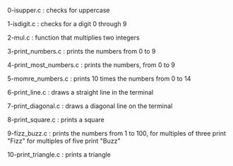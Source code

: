 0-isupper.c : checks for uppercase

1-isdigit.c : checks for a digit 0 through 9

2-mul.c : function that multiplies two integers

3-print_numbers.c : prints the numbers from 0 to 9

4-print_most_numbers.c : prints the numbers, from 0 to 9

5-momre_numbers.c : prints 10 times the numbers from 0 to 14

6-print_line.c : draws a straight line in the terminal

7-print_diagonal.c : draws a diagonal line on the terminal

8-print_square.c : prints a square

9-fizz_buzz.c : prints the numbers from 1 to 100, for multiples of three print "Fizz" for multiples of five print "Buzz"

10-print_triangle.c : prints a triangle


